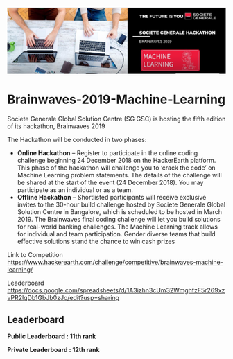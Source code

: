 ![title](bw.JPG)

# Brainwaves-2019-Machine-Learning

Societe Generale Global Solution Centre (SG GSC) is hosting the fifth edition of its hackathon, Brainwaves 2019

The Hackathon will be conducted in two phases:

* **Online Hackathon** – Register to participate in the online coding challenge beginning 24 December 2018 on the HackerEarth platform. This phase of the hackathon will challenge you to ‘crack the code’ on Machine Learning problem statements. The details of the challenge will be shared at the start of the event (24 December 2018). You may participate as an individual or as a team.
* **Offline Hackathon** – Shortlisted participants will receive exclusive invites to the 30-hour build challenge hosted by Societe Generale Global Solution Centre in Bangalore, which is scheduled to be hosted in March 2019. The Brainwaves final coding challenge will let you build solutions for real-world banking challenges. The Machine Learning track allows for individual and team participation. Gender diverse teams that build effective solutions stand the chance to win cash prizes

Link to Competition
https://www.hackerearth.com/challenge/competitive/brainwaves-machine-learning/

Leaderboard
https://docs.google.com/spreadsheets/d/1A3izhn3cUm32WmghfzF5r269xzvPR2lqDb1GbJb0zJo/edit?usp=sharing

## Leaderboard

**Public Leaderboard : 11th rank**

**Private Leaderboard : 12th rank**


